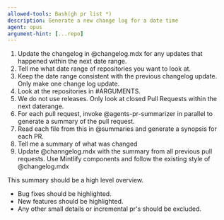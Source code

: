 ```yaml
---
allowed-tools: Bash(gh pr list *)
description: Generate a new change log for a date time
agent: opus
argument-hint: [...repo]
---
```


1. Update the changelog in @changelog.mdx for any updates that happened within the next date range.
2. Tell me what date range of repositories you want to look at.
3. Keep the date range consistent with the previous changelog update. Only make one change log update.
4. Look at the repositories in #ARGUMENTS.
5. We do not use releases. Only look at closed Pull Requests within the next daterange.
6. For each pull request, invoke @agents-pr-summarizer in parallel to generate a summary of the pull request.
7. Read each file from this in @summaries and generate a synopsis for each PR.
8. Tell me a summary of what was changed
9. Update @channgelog.mdx with the summary from all previous pull requests. Use Mintlify components and follow the existing style of @changelog.mdx

This summary should be a high level overview.
- Bug fixes should be highlighted.
- New features should be highlighted.
- Any other small details or incremental pr's should be excluded.
